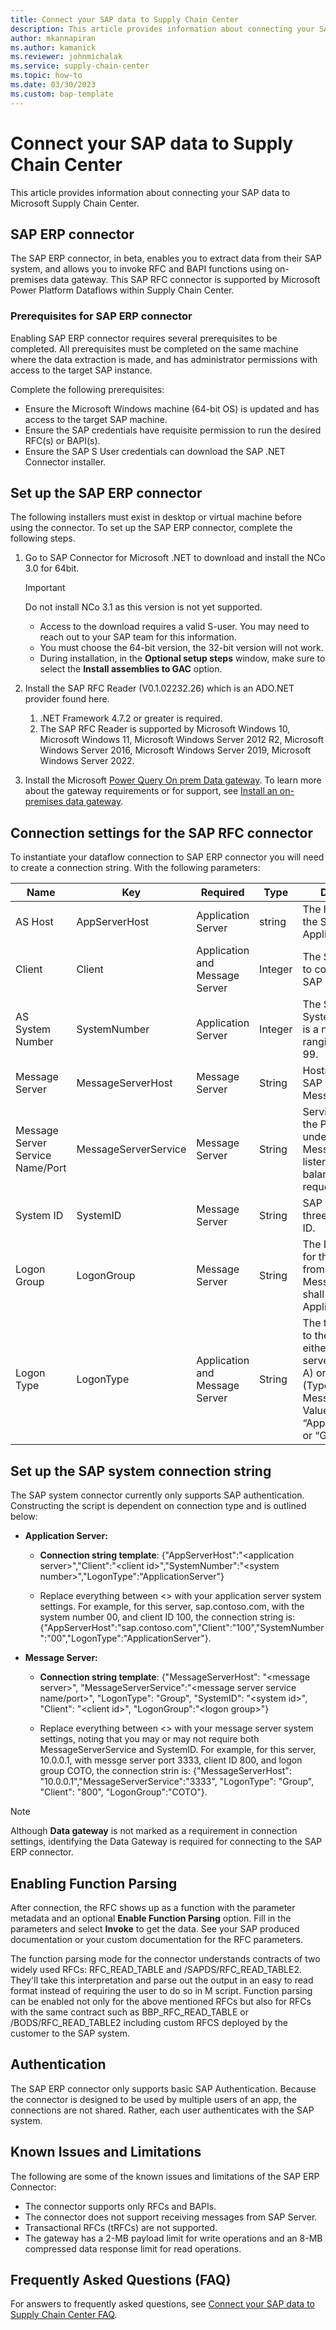 ```yaml
---
title: Connect your SAP data to Supply Chain Center
description: This article provides information about connecting your SAP data to Microsoft Supply Chain Center
author: mkannapiran 
ms.author: kamanick
ms.reviewer: johnmichalak
ms.service: supply-chain-center
ms.topic: how-to
ms.date: 03/30/2023
ms.custom: bap-template
---
```


# Connect your SAP data to Supply Chain Center

This article provides information about connecting your SAP data to Microsoft Supply Chain Center.

## SAP ERP connector
The SAP ERP connector, in beta, enables you to extract data from their SAP system, and allows you to invoke RFC and BAPI functions using on-premises data gateway. This SAP RFC connector is supported by Microsoft Power Platform Dataflows within Supply Chain Center. 

### Prerequisites for SAP ERP connector
Enabling SAP ERP connector requires several prerequisites to be completed. All prerequisites must be completed on the same machine where the data extraction is made, and has administrator permissions with access to the target SAP instance.   

Complete the following prerequisites:
  - Ensure the Microsoft Windows machine (64-bit OS) is updated and has access to the target SAP machine. 
  - Ensure the SAP credentials have requisite permission to run the desired RFC(s) or BAPI(s). 
  - Ensure the SAP S User credentials can download the SAP .NET Connector installer. 

## Set up the SAP ERP connector 

The following installers must exist in desktop or virtual machine before using the connector. To set up the SAP ERP connector, complete the following steps. 

  1. Go to SAP Connector for Microsoft .NET to download and install the NCo 3.0 for 64bit. 
  
     >[!Important]
     > Do not install NCo 3.1 as this version is not yet supported.
     
     - Access to the download requires a valid S-user. You may need to reach out to your SAP team for this information. 
     - You must choose the 64-bit version, the 32-bit version will not work. 
     - During installation, in the **Optional setup steps** window, make sure to select the **Install assemblies to GAC** option. 
  1. Install the SAP RFC Reader (V0.1.02232.26) which is an ADO.NET provider found here. 
     1. .NET Framework 4.7.2 or greater is required. 
     1. The SAP RFC Reader is supported by Microsoft Windows 10, Microsoft Windows 11, Microsoft Windows Server 2012 R2, Microsoft Windows Server 2016, Microsoft Windows Server 2019, Microsoft Windows Server 2022.
  1. Install the Microsoft [Power Query On prem Data gateway](https://go.microsoft.com/fwlink/?LinkId=2116849&clcid=0x409). To learn more about the gateway requirements or for support, see [Install an on-premises data gateway](/data-integration/gateway/service-gateway-install.md). 

## Connection settings for the SAP RFC connector

To instantiate your dataflow connection to SAP ERP connector you will need to create a connection string. With the following parameters: 

|          **Name**         |       **Key**       |     **Required**    |          **Type**          |            **Description**              |
|---------------------------|---------------------|---------------------|----------------------------|-----------------------------------------|
|AS Host|AppServerHost|Application Server|string|The hostname of the SAP Application Server.|
|Client | Client |Application and Message Server |Integer |The SAP client ID to connect to the SAP system.|
|AS System Number|SystemNumber|Application Server|Integer| The SAP System’s System Number. It is a number ranging from 00 to 99.|  
| Message Server | MessageServerHost |Message Server|String|Hostname of the SAP System’s Message server.| 
|Message Server Service Name/Port| MessageServerService | Message Server |String |Service Name or the Port Number under which the Message Server is listening for load balancing requests.| 
| System ID | SystemID | Message Server | String | SAP systems three-letter system ID.|
|Logon Group |LogonGroup |Message Server |String | The Logon Group for the SAP system from which the Message Server shall select and Application Server.|
|Logon Type | LogonType |Application and Message Server |String | The type of logon to the SAP system, either application server logon (type A) or Group Logon (Type B aka Message Server). Values can be “ApplicationServer” or “Group”.|

## Set up the SAP system connection string

The SAP system connector currently only supports SAP authentication. Constructing the script is dependent on connection type and is outlined below:  

  - **Application Server:**  

      - **Connection string template**: {"AppServerHost":"\<application server\>","Client":"\<client id\>","SystemNumber":"\<system number\>","LogonType":"ApplicationServer"} 

      - Replace everything between <> with your application server system settings. For example, for this server, sap.contoso.com, with the system number 00, and client ID 100, the connection string is: {"AppServerHost":"sap.contoso.com","Client":"100","SystemNumber":"00","LogonType":"ApplicationServer"}. 

  - **Message Server:** 

      - **Connection string template**: {"MessageServerHost": "\<message server\>", "MessageServerService":"\<message server service name/port\>", "LogonType": "Group",               "SystemID": "\<system id\>", "Client": "\<client id\>", "LogonGroup":"\<logon group\>"} 

      - Replace everything between <> with your message server system settings, noting that you may or may not require both MessageServerService and                 SystemID. For example, for this server, 10.0.0.1, with messge server port 3333, client ID 800, and logon group COTO, the connection strin is: {"MessageServerHost": "10.0.0.1","MessageServerService":"3333", "LogonType": "Group", "Client": "800", "LogonGroup":"COTO"}. 

> [!Note]
> Although **Data gateway** is not marked as a requirement in connection settings, identifying the Data Gateway is required for connecting to the SAP ERP connector.  
  
## Enabling Function Parsing

After connection, the RFC shows up as a function with the parameter metadata and an optional **Enable Function Parsing** option. Fill in the parameters and select **Invoke** to get the data. See your SAP produced documentation or your custom documentation for the RFC parameters.  

The function parsing mode for the connector understands contracts of two widely used RFCs: RFC_READ_TABLE and /SAPDS/RFC_READ_TABLE2. They'll take this interpretation and parse out the output in an easy to read format instead of requiring the user to do so in M script. Function parsing can be enabled not only for the above mentioned RFCs but also for RFCs with the same contract such as BBP_RFC_READ_TABLE or /BODS/RFC_READ_TABLE2 including custom RFCS deployed by the customer to the SAP system. 
  
## Authentication
  
The SAP ERP connector only supports basic SAP Authentication. Because the connector is designed to be used by multiple users of an app, the connections are not shared. Rather, each user authenticates with the SAP system.  
  
## Known Issues and Limitations

The following are some of the known issues and limitations of the SAP ERP Connector: 

  - The connector supports only RFCs and BAPIs. 
  - The connector does not support receiving messages from SAP Server. 
  - Transactional RFCs (tRFCs) are not supported. 
  - The gateway has a 2-MB payload limit for write operations and an 8-MB compressed data response limit for read operations. 
  
  
## Frequently Asked Questions (FAQ)

For answers to frequently asked questions, see [Connect your SAP data to Supply Chain Center FAQ](../troubleshoot-faqs/connect-to-sap-faq.md).

